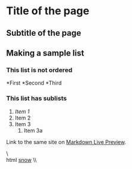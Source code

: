 # Title of the page

## Subtitle of the page

## Making a sample list

### This list is not ordered
*First
*Second
*Third

### This list has sublists

1. *Item 1*
2. Item 2
3. Item 3
    1. Item 3a

Link to the same site on [Markdown Live Preview](https://markdownlivepreview.com/).

\\\
html <a href = "www.snow.edu">snow</a>
\\\

